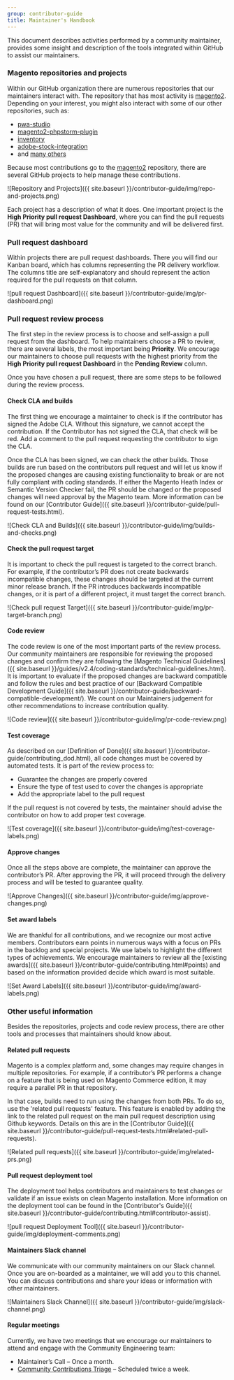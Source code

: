 ```yaml
---
group: contributor-guide
title: Maintainer's Handbook
---
```


This document describes activities performed by a community maintainer, provides some insight and description of the tools integrated within GitHub to assist our maintainers.

### Magento repositories and projects

Within our GitHub organization there are numerous repositories that our maintainers interact with. The repository that has most activity is [magento2](https://github.com/magento/magento2). Depending on your interest, you might also interact with some of our other repositories, such as:

-  [pwa-studio](https://github.com/magento/pwa-studio)
-  [magento2-phpstorm-plugin](https://github.com/magento/magento2-phpstorm-plugin)
-  [inventory](https://github.com/magento/inventory)
-  [adobe-stock-integration](https://github.com/magento/adobe-stock-integration)
-  and [many others](https://github.com/magento)

Because most contributions go to the [magento2](https://github.com/magento/magento2) repository, there are several GitHub projects to help manage these contributions.

![Repository and Projects]({{ site.baseurl }}/contributor-guide/img/repo-and-projects.png)

Each project has a description of what it does. One important project is the **High Priority pull request Dashboard**, where you can find the pull requests (PR) that will bring most value for the community and will be delivered first.

### Pull request dashboard

Within projects there are pull request dashboards. There you will find our Kanban board, which has columns representing the PR delivery workflow. The columns title are self-explanatory and should represent the action required for the pull requests on that column.

![pull request Dashboard]({{ site.baseurl }}/contributor-guide/img/pr-dashboard.png)

### Pull request review process

The first step in the review process is to choose and self-assign a pull request from the dashboard. To help maintainers choose a PR to review, there are several labels, the most important being **Priority**. We encourage our maintainers to choose pull requests with the highest priority from the **High Priority pull request Dashboard** in the **Pending Review** column.

Once you have chosen a pull request, there are some steps to be followed during the review process.

#### Check CLA and builds

The first thing we encourage a maintainer to check is if the contributor has signed the Adobe CLA. Without this signature, we cannot accept the contribution. If the Contributor has not signed the CLA, that check will be red. Add a comment to the pull request requesting the contributor to sign the CLA.

Once the CLA has been signed, we can check the other builds. Those builds are run based on the contributors pull request and will let us know if the proposed changes are causing existing functionality to break or are not fully compliant with coding standards. If either the Magento Heath Index or Semantic Version Checker fail, the PR should be changed or the proposed changes will need approval by the Magento team. More information can be found on our [Contributor Guide]({{ site.baseurl }}/contributor-guide/pull-request-tests.html).

![Check CLA and Builds]({{ site.baseurl }}/contributor-guide/img/builds-and-checks.png)

#### Check the pull request target

It is important to check the pull request is targeted to the correct branch. For example, if the contributor’s PR does not create backwards incompatible changes, these changes should be targeted at the current minor release branch. If the PR introduces backwards incompatible changes, or it is part of a different project, it must target the correct branch.

![Check pull request Target]({{ site.baseurl }}/contributor-guide/img/pr-target-branch.png)

#### Code review

The code review is one of the most important parts of the review process. Our community maintainers are responsible for reviewing the proposed changes and confirm they are following the [Magento Technical Guidelines]({{ site.baseurl }}/guides/v2.4/coding-standards/technical-guidelines.html). It is important to evaluate if the proposed changes are backward compatible and follow the rules and best practice of our [Backward Compatible Development Guide]({{ site.baseurl }}/contributor-guide/backward-compatible-development/). We count on our Maintainers judgement for other recommendations to increase contribution quality.

![Code review]({{ site.baseurl }}/contributor-guide/img/pr-code-review.png)

#### Test coverage

As described on our [Definition of Done]({{ site.baseurl }}/contributor-guide/contributing_dod.html), all code changes must be covered by automated tests. It is part of the review process to:

-  Guarantee the changes are properly covered
-  Ensure the type of test used to cover the changes is appropriate
-  Add the appropriate label to the pull request 
  
If the pull request is not covered by tests, the maintainer should advise the contributor on how to add proper test coverage.

![Test coverage]({{ site.baseurl }}/contributor-guide/img/test-coverage-labels.png)

#### Approve changes

Once all the steps above are complete, the maintainer can approve the contributor’s PR. After approving the PR, it will proceed through the delivery process and will be tested to guarantee quality.

![Approve Changes]({{ site.baseurl }}/contributor-guide/img/approve-changes.png)

#### Set award labels

We are thankful for all contributions, and we recognize our most active members. Contributors earn points in numerous ways with a focus on PRs in the backlog and special projects. We use labels to highlight the different types of achievements. We encourage maintainers to review all the [existing awards]({{ site.baseurl }}/contributor-guide/contributing.html#points) and based on the information provided decide which award is most suitable.

![Set Award Labels]({{ site.baseurl }}/contributor-guide/img/award-labels.png)

### Other useful information

Besides the repositories, projects and code review process, there are other tools and processes that maintainers should know about.

#### Related pull requests

Magento is a complex platform and, some changes may require changes in multiple repositories. For example, if a contributor’s PR performs a change on a feature that is being used on Magento Commerce edition, it may require a parallel PR in that repository.

In that case, builds need to run using the changes from both PRs. To do so, use the 'related pull requests' feature. This feature is enabled by adding the link to the related pull request on the main pull request description using Github keywords. Details on this are in the [Contributor Guide]({{ site.baseurl }}/contributor-guide/pull-request-tests.html#related-pull-requests).

![Related pull requests]({{ site.baseurl }}/contributor-guide/img/related-prs.png)

#### Pull request deployment tool

The deployment tool helps contributors and maintainers to test changes or validate if an issue exists on clean Magento installation. More information on the deployment tool can be found in the [Contributor's Guide]({{ site.baseurl }}/contributor-guide/contributing.html#contributor-assist).

![pull request Deployment Tool]({{ site.baseurl }}/contributor-guide/img/deployment-comments.png)

#### Maintainers Slack channel

We communicate with our community maintainers on our Slack channel. Once you are on-boarded as a maintainer, we will add you to this channel. You can discuss contributions and share your ideas or information with other maintainers.

![Maintainers Slack Channel]({{ site.baseurl }}/contributor-guide/img/slack-channel.png)

#### Regular meetings

Currently, we have two meetings that we encourage our maintainers to attend and engage with the Community Engineering team:

-  Maintainer’s Call – Once a month.
-  [Community Contributions Triage](https://github.com/magento/magento2/wiki/Public-Triage-Meeting) – Scheduled twice a week.
